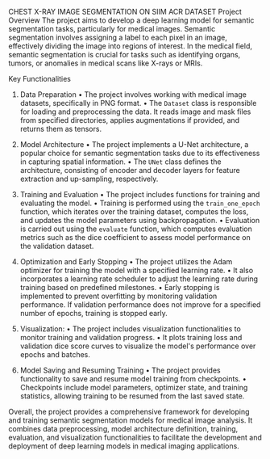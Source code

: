 CHEST X-RAY IMAGE SEGMENTATION ON SIIM ACR DATASET
Project Overview
The project aims to develop a deep learning model for semantic segmentation tasks, particularly for medical images. Semantic segmentation involves assigning a label to each pixel in an image, effectively dividing the image into regions of interest. In the medical field, semantic segmentation is crucial for tasks such as identifying organs, tumors, or anomalies in medical scans like X-rays or MRIs.

Key Functionalities
1. Data Preparation
•	The project involves working with medical image datasets, specifically in PNG format.
•	The `Dataset` class is responsible for loading and preprocessing the data. It reads image and mask files from specified directories, applies augmentations if provided, and returns them as tensors.

2. Model Architecture
•	The project implements a U-Net architecture, a popular choice for semantic segmentation tasks due to its effectiveness in capturing spatial information.
•	The `UNet` class defines the architecture, consisting of encoder and decoder layers for feature extraction and up-sampling, respectively.

3. Training and Evaluation
•	The project includes functions for training and evaluating the model.
•	Training is performed using the `train_one_epoch` function, which iterates over the training dataset, computes the loss, and updates the model parameters using backpropagation.
•	Evaluation is carried out using the `evaluate` function, which computes evaluation metrics such as the dice coefficient to assess model performance on the validation dataset.

4. Optimization and Early Stopping
•	The project utilizes the Adam optimizer for training the model with a specified learning rate.
•	It also incorporates a learning rate scheduler to adjust the learning rate during training based on predefined milestones.
•	Early stopping is implemented to prevent overfitting by monitoring validation performance. If validation performance does not improve for a specified number of epochs, training is stopped early.

5. Visualization:
•	The project includes visualization functionalities to monitor training and validation progress.
•	It plots training loss and validation dice score curves to visualize the model's performance over epochs and batches.

6. Model Saving and Resuming Training
•	The project provides functionality to save and resume model training from checkpoints.
•	Checkpoints include model parameters, optimizer state, and training statistics, allowing training to be resumed from the last saved state.

Overall, the project provides a comprehensive framework for developing and training semantic segmentation models for medical image analysis. It combines data preprocessing, model architecture definition, training, evaluation, and visualization functionalities to facilitate the development and deployment of deep learning models in medical imaging applications.
